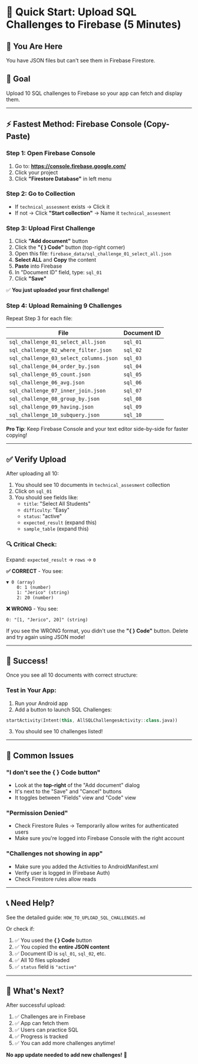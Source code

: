 # 🚀 Quick Start: Upload SQL Challenges to Firebase (5 Minutes)

## 📍 You Are Here
You have JSON files but can't see them in Firebase Firestore.

## 🎯 Goal
Upload 10 SQL challenges to Firebase so your app can fetch and display them.

---

## ⚡ Fastest Method: Firebase Console (Copy-Paste)

### Step 1: Open Firebase Console
1. Go to: **https://console.firebase.google.com/**
2. Click your project
3. Click **"Firestore Database"** in left menu

### Step 2: Go to Collection
- If `technical_assesment` exists → Click it
- If not → Click **"Start collection"** → Name it `technical_assesment`

### Step 3: Upload First Challenge

1. Click **"Add document"** button
2. Click the **"{ } Code"** button (top-right corner)
3. Open this file: `firebase_data/sql_challenge_01_select_all.json`
4. **Select ALL** and **Copy** the content
5. **Paste** into Firebase
6. In "Document ID" field, type: `sql_01`
7. Click **"Save"**

✅ **You just uploaded your first challenge!**

### Step 4: Upload Remaining 9 Challenges

Repeat Step 3 for each file:

| File | Document ID |
|------|-------------|
| `sql_challenge_01_select_all.json` | `sql_01` |
| `sql_challenge_02_where_filter.json` | `sql_02` |
| `sql_challenge_03_select_columns.json` | `sql_03` |
| `sql_challenge_04_order_by.json` | `sql_04` |
| `sql_challenge_05_count.json` | `sql_05` |
| `sql_challenge_06_avg.json` | `sql_06` |
| `sql_challenge_07_inner_join.json` | `sql_07` |
| `sql_challenge_08_group_by.json` | `sql_08` |
| `sql_challenge_09_having.json` | `sql_09` |
| `sql_challenge_10_subquery.json` | `sql_10` |

**Pro Tip**: Keep Firebase Console and your text editor side-by-side for faster copying!

---

## ✅ Verify Upload

After uploading all 10:

1. You should see 10 documents in `technical_assesment` collection
2. Click on `sql_01`
3. You should see fields like:
   - `title`: "Select All Students"
   - `difficulty`: "Easy"
   - `status`: "active"
   - `expected_result` (expand this)
   - `sample_table` (expand this)

### 🔍 Critical Check:

Expand: `expected_result` → `rows` → `0`

**✅ CORRECT** - You see:
```
▼ 0 (array)
    0: 1 (number)
    1: "Jerico" (string)
    2: 20 (number)
```

**❌ WRONG** - You see:
```
0: "[1, "Jerico", 20]" (string)
```

If you see the WRONG format, you didn't use the **"{ } Code"** button. Delete and try again using JSON mode!

---

## 🎉 Success!

Once you see all 10 documents with correct structure:

### Test in Your App:

1. Run your Android app
2. Add a button to launch SQL Challenges:
```kotlin
startActivity(Intent(this, AllSQLChallengesActivity::class.java))
```
3. You should see 10 challenges listed!

---

## 🚨 Common Issues

### "I don't see the { } Code button"
- Look at the **top-right** of the "Add document" dialog
- It's next to the "Save" and "Cancel" buttons
- It toggles between "Fields" view and "Code" view

### "Permission Denied"
- Check Firestore Rules → Temporarily allow writes for authenticated users
- Make sure you're logged into Firebase Console with the right account

### "Challenges not showing in app"
- Make sure you added the Activities to AndroidManifest.xml
- Verify user is logged in (Firebase Auth)
- Check Firestore rules allow reads

---

## 📞 Need Help?

See the detailed guide: `HOW_TO_UPLOAD_SQL_CHALLENGES.md`

Or check if:
1. ✅ You used the **{ } Code** button
2. ✅ You copied the **entire JSON content**
3. ✅ Document ID is `sql_01`, `sql_02`, etc.
4. ✅ All 10 files uploaded
5. ✅ `status` field is `"active"`

---

## 🎊 What's Next?

After successful upload:

1. ✅ Challenges are in Firebase
2. ✅ App can fetch them
3. ✅ Users can practice SQL
4. ✅ Progress is tracked
5. ✅ You can add more challenges anytime!

**No app update needed to add new challenges!** 🚀
